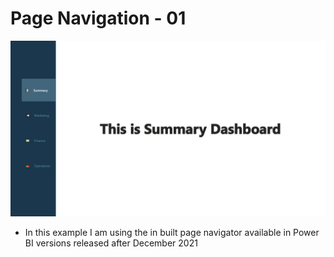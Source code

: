 # Page Navigation - 01

![Page Navigation - 01](https://github.com/preetparmar/PowerBI-Mini-Projects/blob/main/Page%20Navigation%20-%2001/Page%20Navigation.png)

- In this example I am using the in built page navigator available in Power BI versions released after December 2021
